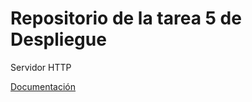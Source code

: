 # Repositorio de la tarea 5 de Despliegue

Servidor HTTP

[Documentación](./Documentación_Git_Github_Markdown_VisualStudioCode.md)
